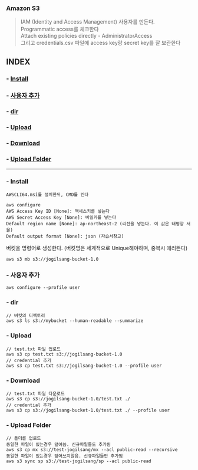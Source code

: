 
### Amazon S3 
> IAM (Identity and Access Management) 사용자를 만든다.  
Programmatic access를 체크한다  
Attach existing policies directly - AdministratorAccess  
그리고 credentials.csv 파일에 access key랑 secret key를 잘 보관한다  

## INDEX
### - [Install](#%20-%20Install)
### - [사용자 추가](#%20-사용자%20추가)
### - [dir](%20-%20dir)
### - [Upload](%20-%20Upload)
### - [Download](%20-%20Download)
### - [Upload Folder](#%20-%20Upload%20Folder)

---

### - Install
`AWSCLI64.msi를 설치한뒤, CMD를 킨다`
```
aws configure
AWS Access Key ID [None]: 액세스키를 넣는다
AWS Secret Access Key [None]: 비밀키를 넣는다
Default region name [None]: ap-northeast-2 (리전을 넣는다. 이 값은 태평양 서울)
Default output format [None]: json (자습서참고)
```

버킷을 명령어로 생성한다. (버킷명은 세계적으로 Unique해야하며, 중복시 에러뜬다)
```
aws s3 mb s3://jogilsang-bucket-1.0
```

### - 사용자 추가
```
aws configure --profile user
```

### - dir
```
// 버킷의 디렉토리
aws s3 ls s3://mybucket --human-readable --summarize
```

### - Upload
```
// test.txt 파일 업로드
aws s3 cp test.txt s3://jogilsang-bucket-1.0
// credential 추가
aws s3 cp test.txt s3://jogilsang-bucket-1.0 --profile user
```

### - Download
```
// test.txt 파일 다운로드
aws s3 cp s3://jogilsang-bucket-1.0/test.txt ./ 
// credential 추가
aws s3 cp s3://jogilsang-bucket-1.0/test.txt ./ --profile user
```

### - Upload Folder
```
// 폴더를 업로드
동일한 파일이 있는경우 덮어씀. 신규파일들도 추가됨
aws s3 cp mx s3://test-jogilsang/mx --acl public-read --recursive
동일한 파일이 있는경우 덮어쓰지않음. 신규파일들만 추가됨
aws s3 sync sp s3://test-jogilsang/sp --acl public-read
```
